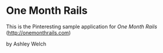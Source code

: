 # One Month Rails 

This is the Pinteresting sample application for 
*One Month Rails* (http://onemonthrails.com)

by Ashley Welch